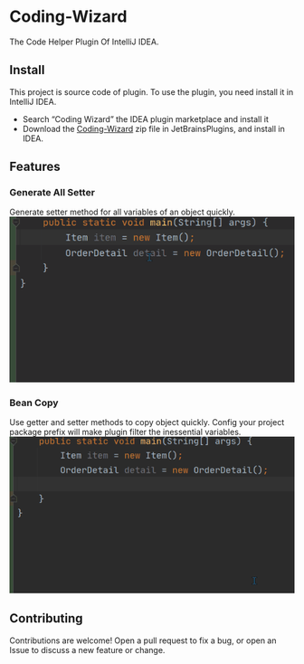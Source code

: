 # Coding-Wizard
The Code Helper Plugin Of IntelliJ IDEA.
## Install
This project is source code of plugin. To use the plugin, you need install it in IntelliJ IDEA.
* Search “Coding Wizard” the IDEA plugin marketplace and install it
* Download the <a href="https://plugins.jetbrains.com/plugin/15080-coding-wizard" target="_blank">Coding-Wizard</a> zip file in JetBrainsPlugins, and install in IDEA.
## Features
### Generate All Setter
Generate setter method for all variables of an object quickly.
![avatar](wd/images/setter.gif)
### Bean Copy
Use getter and setter methods to copy object quickly.
Config your project package prefix will make plugin filter the inessential variables.
![avatar](wd/images/beancopy.gif)
## Contributing
Contributions are welcome! Open a pull request to fix a bug, or open an Issue to discuss a new feature or change.